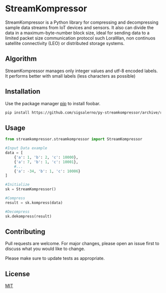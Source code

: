 # StreamKompressor

StreamKompressor is a Python library for compressing and decompressing sample data streams from IoT devices and sensors.
It also can divide the data in a maximum-byte-number block size, ideal for sending data to a limited packet size communication protocol such LoraWan, non continuos satellite connectivity (LEO) or distributed storage systems.

## Algorithm
StreamKompressor manages only integer values and utf-8 encoded labels. It performs better with small labels (less characters as possible)

## Installation

Use the package manager [pip](https://pip.pypa.io/en/stable/) to install foobar.

```bash
pip install https://github.com/sigsalerno/py-streamkompressor/archive/refs/heads/master.zip
```

## Usage

```python
from streamkompressor.streamkompressor import StreamKompressor

#Input Data example
data = [
    {'a': 1, 'b': 2, 'c': 10000},
    {'a': 7, 'b': 1, 'c': 10001},
    #...
    {'a': -34, 'b': 1, 'c': 10006}
]

#Initialize
sk = StreamKompressor()

#Compress
result = sk.kompress(data)

#Decompress
sk.dekompress(result)
```

## Contributing
Pull requests are welcome. For major changes, please open an issue first to discuss what you would like to change.

Please make sure to update tests as appropriate.

## License
[MIT](https://choosealicense.com/licenses/mit/)